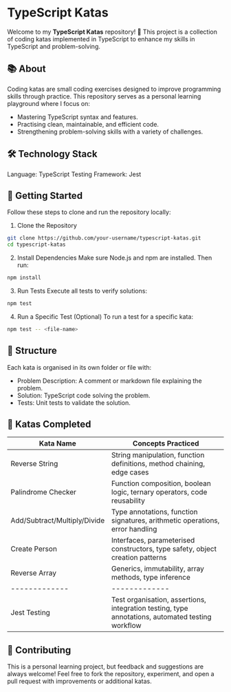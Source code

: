 # TypeScript Katas

Welcome to my **TypeScript Katas** repository! 🚀
This project is a collection of coding katas implemented in TypeScript to enhance my skills in TypeScript and problem-solving.

## 📚 About

Coding katas are small coding exercises designed to improve programming skills through practice. This repository serves as a personal learning playground where I focus on:

- Mastering TypeScript syntax and features.
- Practising clean, maintainable, and efficient code.
- Strengthening problem-solving skills with a variety of challenges.

## 🛠️ Technology Stack

Language: TypeScript
Testing Framework: Jest

## 🚀 Getting Started

Follow these steps to clone and run the repository locally:

1. Clone the Repository
```bash
git clone https://github.com/your-username/typescript-katas.git
cd typescript-katas
```

2. Install Dependencies
Make sure Node.js and npm are installed. Then run:

```bash
npm install
```

3. Run Tests
Execute all tests to verify solutions:

```bash
npm test
```

4. Run a Specific Test (Optional)
To run a test for a specific kata:

```bash
npm test -- <file-name>
```

## 📝 Structure

Each kata is organised in its own folder or file with:

- Problem Description: A comment or markdown file explaining the problem.
- Solution: TypeScript code solving the problem.
- Tests: Unit tests to validate the solution.

## 🌱 Katas Completed

| Kata Name  | Concepts Practiced |
| ------------- | ------------- |
| Reverse String  | String manipulation, function definitions, method chaining, edge cases |
| Palindrome Checker  | Function composition, boolean logic, ternary operators, code reusability |
| Add/Subtract/Multiply/Divide  | Type annotations, function signatures, arithmetic operations, error handling |
| Create Person  | Interfaces, parameterised constructors, type safety, object creation patterns |
| Reverse Array  | Generics, immutability, array methods, type inference |
| ------------- | ------------- |
| Jest Testing  | Test organisation, assertions, integration testing, type annotations, automated testing workflow |

## 🤝 Contributing

This is a personal learning project, but feedback and suggestions are always welcome!
Feel free to fork the repository, experiment, and open a pull request with improvements or additional katas.